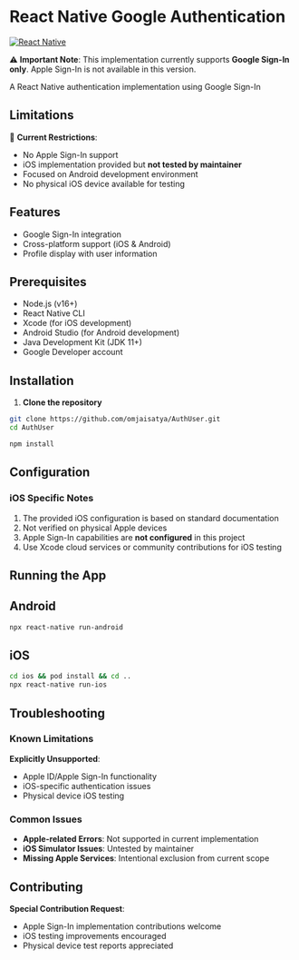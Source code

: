 # React Native Google Authentication

[![React Native](https://img.shields.io/badge/React%20Native-0.72-blue)](https://reactnative.dev/)

⚠️ **Important Note**: This implementation currently supports **Google Sign-In only**. Apple Sign-In is not available in this version.

A React Native authentication implementation using Google Sign-In

## Limitations

🚧 **Current Restrictions**:

- No Apple Sign-In support
- iOS implementation provided but **not tested by maintainer**
- Focused on Android development environment
- No physical iOS device available for testing

## Features

- Google Sign-In integration
- Cross-platform support (iOS & Android)
- Profile display with user information

## Prerequisites

- Node.js (v16+)
- React Native CLI
- Xcode (for iOS development)
- Android Studio (for Android development)
- Java Development Kit (JDK 11+)
- Google Developer account

## Installation

1. **Clone the repository**

```bash
git clone https://github.com/omjaisatya/AuthUser.git
cd AuthUser
```

```bash
npm install
```

## Configuration

### iOS Specific Notes

1. The provided iOS configuration is based on standard documentation
2. Not verified on physical Apple devices
3. Apple Sign-In capabilities are **not configured** in this project
4. Use Xcode cloud services or community contributions for iOS testing

## Running the App

## Android

```bash
npx react-native run-android
```

## iOS

```bash
cd ios && pod install && cd ..
npx react-native run-ios
```

## Troubleshooting

### Known Limitations

**Explicitly Unsupported**:

- Apple ID/Apple Sign-In functionality
- iOS-specific authentication issues
- Physical device iOS testing

### Common Issues

- **Apple-related Errors**: Not supported in current implementation
- **iOS Simulator Issues**: Untested by maintainer
- **Missing Apple Services**: Intentional exclusion from current scope

## Contributing

**Special Contribution Request**:

- Apple Sign-In implementation contributions welcome
- iOS testing improvements encouraged
- Physical device test reports appreciated
